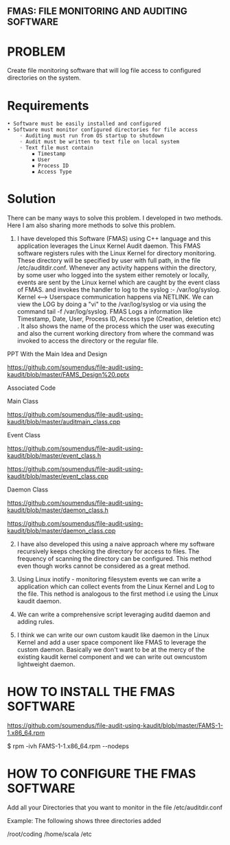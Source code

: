 ## FMAS: FILE MONITORING AND AUDITING SOFTWARE


# PROBLEM
Create file monitoring software that will log file access to configured directories on the system.

# Requirements
    • Software must be easily installed and configured
    • Software must monitor configured directories for file access 
        ◦ Auditing must run from OS startup to shutdown
        ◦ Audit must be written to text file on local system
        ◦ Text file must contain 
            ▪ Timestamp
            ▪ User
            ▪ Process ID
            ▪ Access Type
            
  # Solution
  There can be many ways to solve this problem. I developed in two methods. Here I am also sharing more methods to solve this problem.
  
  1) I have developed this Software (FMAS) using C++ language and this application leverages the Linux Kernel Audit daemon. This FMAS software registers rules with the Linux Kernel for directory monitoring. These directory will be specified by user with full path, in the file /etc/auditdir.conf. Whenever any activity happens within the directory, by some user who logged into the system either remotely or locally, events are sent by the Linux kernel which are caught by the event class of FMAS.
  and invokes the handler to log to the syslog :- /var/log/syslog. Kernel <--> Userspace communication happens via NETLINK. 
  We can view the LOG by doing a "vi" to the /var/log/syslog or via using the command tail -f /var/log/syslog. FMAS Logs a information like Timestamp, Date, User, Process ID, Access type (Creation, deletion etc) . It also shows the name of the process which the user was executing and also the current working directory from where the command was invoked to access the directory or the regular file.
  
  PPT With the Main Idea and Design
  
  https://github.com/soumendus/file-audit-using-kaudit/blob/master/FAMS_Design%20.pptx
  
  Associated Code
  
  Main Class
  
  https://github.com/soumendus/file-audit-using-kaudit/blob/master/auditmain_class.cpp
  
  Event Class
  
  https://github.com/soumendus/file-audit-using-kaudit/blob/master/event_class.h
  
  https://github.com/soumendus/file-audit-using-kaudit/blob/master/event_class.cpp
  
  Daemon Class
  
  https://github.com/soumendus/file-audit-using-kaudit/blob/master/daemon_class.h
  
  https://github.com/soumendus/file-audit-using-kaudit/blob/master/daemon_class.cpp
  
  
  
  2) I have also developed this using a naive approach where my software recursively keeps checking the directory for access to files. The frequency of scanning the directory can be configured. This method even though works cannot be considered as a great method.
  
  3) Using Linux inotify - monitoring filesystem events we can write a application which can collect events from the Linux Kernel and Log to the file. This nethod is analogous to the first method i.e using the Linux kaudit daemon.
  
  4) We can write a comprehensive script leveraging auditd daemon and adding rules.
  
  5)  I think we can write our own custom kaudit like daemon in the Linux Kernel and add a user space component like FMAS to leverage the custom daemon. Basically we don't want to be at the mercy of the existing kaudit kernel component and we can write out owncustom lightweight daemon.
  
  # HOW TO INSTALL THE FMAS SOFTWARE
  
  https://github.com/soumendus/file-audit-using-kaudit/blob/master/FAMS-1-1.x86_64.rpm
  
  $ rpm -ivh FAMS-1-1.x86_64.rpm --nodeps 
  
   # HOW TO CONFIGURE THE FMAS SOFTWARE
   
   Add all your Directories that you want to monitor in the file /etc/auditdir.conf 
   
   Example: The following shows three directories added
   
   /root/coding
   /home/scala
   /etc
   
